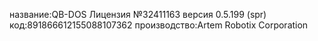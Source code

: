 название:QB-DOS
Лицензия №32411163
версия 0.5.199  (spr)
код:891866612155088107362
производство:Artem Robotix Corporation
